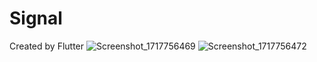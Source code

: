 # Signal
Created by Flutter
![Screenshot_1717756469](https://github.com/RezaRafiei0028/Signal/assets/162608383/e018b8ed-6e85-4829-bc1f-56822a367b41)
![Screenshot_1717756472](https://github.com/RezaRafiei0028/Signal/assets/162608383/fd889d22-a2df-4af6-929f-47113362fcc7)
